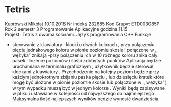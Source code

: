# Tetris
Kuprowski Mikołaj 							10.10.2018
Nr indeks 232685							 Kod Grupy:  ETD003085P									 Rok 2 semestr 3
Programowanie Aplikacyjne godzina 11.15				
Projekt: Tetris z dwoma kolorami. 
Język programowania C++
Funkcje:
- sterowanie z klawiatury
-klocki o dwóch kolorach , przy połączeniu pięciu  jednakowego koloru w pionie poziomie skosie i połączone w  ,, wężyka” znikają 
-przy połączeniu ich w 10 różnego koloru znika cały pasek 
-liczenie poziomów i ilości zdobytych punktów 
Aplikacja będzie uruchamiana w terminalu graficznym , użytkownik będzie sterował klockami z klawiatury . Przechodzenie na kolejny poziom będzie przy każdym jednokrotnym zbijaniu paska pięciu , lub dziesięciu kratek które mogę być ułożone w pionie poziomie skosie lub połączone w ,, wężyka”( w tym wypadku muszą być w jednym kolorze  . Wyniki będą zapisywane w pliku i ustawiane w kolejności od najwyższego do najmniejszego . Maksymalna ilość najlepszych wyników będzie wynosić dwadzieścia.
